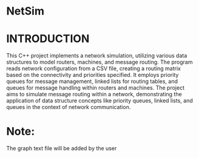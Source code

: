 # NetSim

# INTRODUCTION
This C++ project implements a network simulation, utilizing various data structures to model routers, machines, and message routing. The program reads network configuration from a CSV file, creating a routing matrix based on the connectivity and priorities specified. It employs priority queues for message management, linked lists for routing tables, and queues for message handling within routers and machines. The project aims to simulate message routing within a network, demonstrating the application of data structure concepts like priority queues, linked lists, and queues in the context of network communication.

# Note: 
The graph text file will be added by the user
